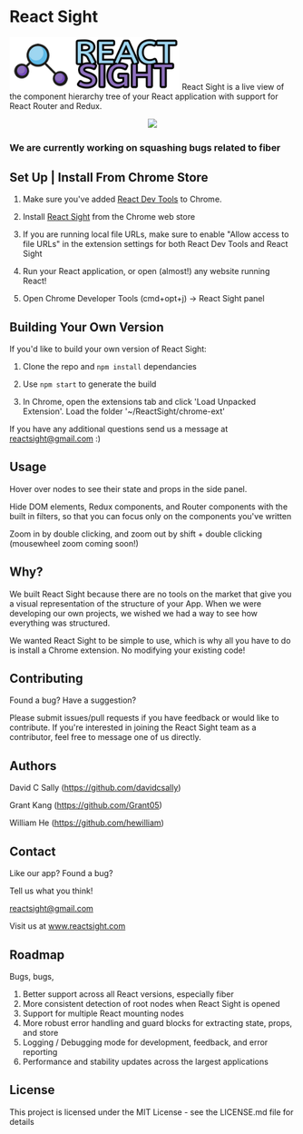 # React Sight
<img src="/assets/sidewaylogo4.png" width="300"/>
React Sight is a live view of the component hierarchy tree of your React application with support for React Router and Redux.

<p align="center">
  <img src="/assets/testingDEMO.gif">
</p>


### We are currently working on squashing bugs related to fiber


## Set Up | Install From Chrome Store
1. Make sure you've added [React Dev Tools](https://chrome.google.com/webstore/detail/react-developer-tools/fmkadmapgofadopljbjfkapdkoienihi) to Chrome. 

2. Install [React Sight](https://chrome.google.com/webstore/detail/react-sight/aalppolilappfakpmdfdkpppdnhpgifn) from the Chrome web store

3. If you are running local file URLs, make sure to enable "Allow access to file URLs" in the extension settings for both React Dev Tools and React Sight

4. Run your React application, or open (almost!) any website running React!

5. Open Chrome Developer Tools (cmd+opt+j) -> React Sight panel

## Building Your Own Version
If you'd like to build your own version of React Sight:

1. Clone the repo and `npm install` dependancies

2. Use `npm start` to generate the build 

3. In Chrome, open the extensions tab and click 'Load Unpacked Extension'. Load the folder '~/ReactSight/chrome-ext'

If you have any additional questions send us a message at reactsight@gmail.com :)

## Usage
Hover over nodes to see their state and props in the side panel. 

Hide DOM elements, Redux components, and Router components with the built in filters, so that you can focus only on the components you've written

Zoom in by double clicking, and zoom out by shift + double clicking (mousewheel zoom coming soon!)

## Why?

We built React Sight because there are no tools on the market that give you a visual representation of the structure of your App. When we were developing our own projects, we wished we had a way to see how everything was structured.

We wanted React Sight to be simple to use, which is why all you have to do is install a Chrome extension. No modifying your existing code!

## Contributing

Found a bug? Have a suggestion?

Please submit issues/pull requests if you have feedback or would like to contribute. If you're interested in joining the React Sight team as a contributor, feel free to message one of us directly.

## Authors

David C Sally (https://github.com/davidcsally)

Grant Kang (https://github.com/Grant05)

William He (https://github.com/hewilliam)

## Contact

Like our app? Found a bug? 

Tell us what you think!

reactsight@gmail.com

Visit us at www.reactsight.com

## Roadmap

Bugs, bugs, 

1. Better support across all React versions, especially fiber
2. More consistent detection of root nodes when React Sight is opened
3. Support for multiple React mounting nodes 
4. More robust error handling and guard blocks for extracting state, props, and store
5. Logging / Debugging mode for development, feedback, and error reporting
6. Performance and stability updates across the largest applications

## License

This project is licensed under the MIT License - see the LICENSE.md file for details
